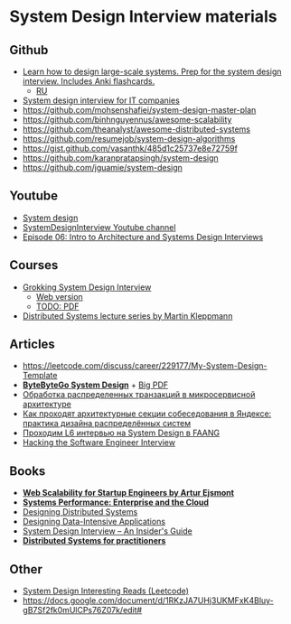 # System Design Interview materials
## Github
- [Learn how to design large-scale systems. Prep for the system design interview. Includes Anki flashcards.
](https://github.com/donnemartin/system-design-primer)
  - [RU](https://docs.google.com/document/d/1w3qb6SS1Hycyce5Fg5mVMdzkGYXTRskSf57IoD98ZQw/edit)
- [System design interview for IT companies
](https://github.com/checkcheckzz/system-design-interview)
- https://github.com/mohsenshafiei/system-design-master-plan
- https://github.com/binhnguyennus/awesome-scalability
- https://github.com/theanalyst/awesome-distributed-systems
- https://github.com/resumejob/system-design-algorithms
- https://gist.github.com/vasanthk/485d1c25737e8e72759f
- https://github.com/karanpratapsingh/system-design
- https://github.com/jguamie/system-design
## Youtube
- [System design](https://www.youtube.com/playlist?list=PLMCXHnjXnTnvo6alSjVkgxV-VH6EPyvoX)
- [SystemDesignInterview Youtube channel](https://www.youtube.com/c/SystemDesignInterview)
- [Episode 06: Intro to Architecture and Systems Design Interviews](https://www.youtube.com/watch?v=ZgdS0EUmn70&feature=youtu.be)
## Courses
- [Grokking System Design Interview](https://www.educative.io/courses/grokking-the-system-design-interview)
  - [Web version](https://akshay-iyangar.github.io/system-design/)
  - [TODO: PDF]()
- [Distributed Systems lecture series by Martin Kleppmann](https://www.youtube.com/playlist?list=PLeKd45zvjcDFUEv_ohr_HdUFe97RItdiB)
## Articles
- https://leetcode.com/discuss/career/229177/My-System-Design-Template
- **[ByteByteGo System Design](https://blog.bytebytego.com/archive)** + [Big PDF](https://bytebyte-go.s3.amazonaws.com/ByteByteGo_LinkedIn_PDF.pdf)
- [Обработка распределенных транзакций в микросервисной архитектуре](https://habr.com/ru/company/piter/blog/522366/)
- [Как проходят архитектурные секции собеседования в Яндексе: практика дизайна распределённых систем](https://habr.com/ru/company/yandex/blog/564132/)
- [Проходим L6 интервью на System Design в FAANG](https://habr.com/ru/post/655663/)
- [Hacking the Software Engineer Interview](https://tianpan.co/hacking-the-software-engineer-interview)
## Books
- **[Web Scalability for Startup Engineers
by Artur Ejsmont](https://www.goodreads.com/book/show/23615147-web-scalability-for-startup-engineers)**
- **[Systems Performance: Enterprise and the Cloud](https://www.amazon.com/Systems-Performance-Enterprise-Brendan-Gregg/dp/0133390098)**
- [Designing Distributed Systems](https://azure.microsoft.com/en-us/resources/designing-distributed-systems/)
- [Designing Data-Intensive Applications](https://dataintensive.net/)
- [System Design Interview – An Insider's Guide](https://www.amazon.com/System-Design-Interview-Insiders-Guide-ebook/dp/B08B3FWYBX)
- **[Distributed Systems for practitioners](https://leanpub.com/distributed-systems-for-practitioners#:~:text=Learn%20the%20basic%20principles%20that,the%20space%20of%20distributed%20systems.)**
## Other
- [System Design Interesting Reads (Leetcode)](https://docs.google.com/document/d/1iKk6vJbWtI02AllnIEZTrKWQb4dT2QthJdRt05vq6Hw/edit)
- https://docs.google.com/document/d/1RKzJA7UHj3UKMFxK4Bluy-gB7Sf2fk0mUlCPs76Z07k/edit#
